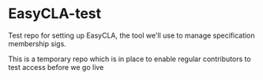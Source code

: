 # EasyCLA-test
Test repo for setting up EasyCLA, the tool we'll use to manage specification membership sigs.

This is a temporary repo which is in place to enable regular contributors to test access before we go live
